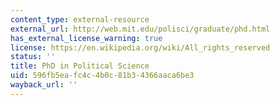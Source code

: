 ```yaml
---
content_type: external-resource
external_url: http://web.mit.edu/polisci/graduate/phd.html
has_external_license_warning: true
license: https://en.wikipedia.org/wiki/All_rights_reserved
status: ''
title: PhD in Political Science
uid: 596fb5ea-fc4c-4b0c-81b3-4366aaca6be3
wayback_url: ''
---
```

